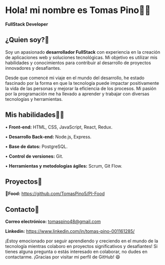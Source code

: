 # Hola! mi nombre es Tomas Pino👨‍💻
**FullStack Developer**

## ¿Quien soy?🎸
Soy un apasionado **desarrollador FullStack** con experiencia en la creación de aplicaciones web y soluciones tecnológicas. Mi objetivo es utilizar mis habilidades y conocimientos para contribuir al desarrollo de proyectos innovadores y desafiantes.

Desde que comencé mi viaje en el mundo del desarrollo, he estado fascinado por la forma en que la tecnología puede impactar positivamente la vida de las personas y mejorar la eficiencia de los procesos. Mi pasión por la programación me ha llevado a aprender y trabajar con diversas tecnologías y herramientas.

## Mis habilidades🦸‍♂️
• **Front-end:** HTML, CSS, JavaScript, React, Redux.

• **Desarrollo Back-end:** Node.js, Express.

• **Base de datos:** PostgreSQL.

• **Control de versiones:** Git.

• **Herramientas y metodologías ágiles:** Scrum, Git Flow.

## Proyectos🧪
**🌮Food:** https://github.com/TomasPino5/PI-Food

## Contacto📧
**Correo electrónico:** tomaspino48@gmail.com

**Linkedin:** https://www.linkedin.com/in/tomas-pino-001161285/

¡Estoy emocionado por seguir aprendiendo y creciendo en el mundo de la tecnología mientras colaboro en proyectos significativos y desafiantes! Si tienes alguna pregunta o estás interesado en colaborar, no dudes en contactarme. ¡Gracias por visitar mi perfil de GitHub! 😄
